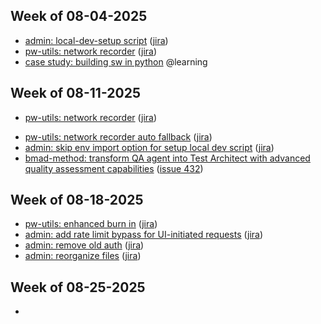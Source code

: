 ## Week of 08-04-2025
* [admin: local-dev-setup script](https://github.com/seontechnologies/seon-admin-react/pull/9284) ([jira](https://seonteam.atlassian.net/browse/FP-3251))
* [pw-utils: network recorder](https://github.com/seontechnologies/playwright-utils/pull/125) ([jira](https://seonteam.atlassian.net/browse/FP-7045))
* [case study: building sw in python](https://campus.datacamp.com/courses/case-study-building-software-in-python/introduction-to-the-case-study?ex=1) @learning

## Week of 08-11-2025
* [pw-utils: network recorder](https://github.com/seontechnologies/playwright-utils/pull/125) ([jira](https://seonteam.atlassian.net/browse/FP-7045))
- [pw-utils: network recorder auto fallback](https://github.com/seontechnologies/playwright-utils/pull/130) ([jira](https://seonteam.atlassian.net/browse/FP-7169))
- [admin: skip env import option for setup local dev script](https://github.com/seontechnologies/seon-admin-react/pull/9350) ([jira](https://seonteam.atlassian.net/browse/FP-7189))
- [bmad-method: transform QA agent into Test Architect with advanced quality assessment capabilities](https://github.com/bmad-code-org/BMAD-METHOD/pull/433) ([issue 432](https://github.com/bmad-code-org/BMAD-METHOD/issues/432))

## Week of 08-18-2025
* [pw-utils: enhanced burn in](https://github.com/seontechnologies/playwright-utils/pull/134) ([jira](https://seonteam.atlassian.net/browse/FP-7228))
* [admin: add rate limit bypass for UI-initiated requests](https://github.com/seontechnologies/seon-admin-react/pull/9372) ([jira](https://seonteam.atlassian.net/browse/FP-7222))
* [admin: remove old auth](https://github.com/seontechnologies/seon-admin-react/pull/9382) ([jira](https://seonteam.atlassian.net/browse/FP-7242))
* [admin: reorganize files](https://github.com/seontechnologies/seon-admin-react/pull/9383) ([jira](https://seonteam.atlassian.net/browse/FP-7243))

## Week of 08-25-2025
* 